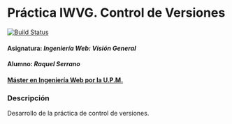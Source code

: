 # Práctica IWVG. Control de Versiones
[![Build Status](https://travis-ci.org/raquelsr/Raquel.Serrano.SVC.miw.upm.es.svg?branch=master)](https://travis-ci.org/raquelsr/Raquel.Serrano.SVC.miw.upm.es)
#### Asignatura: *Ingeniería Web: Visión General*
#### Alumno: *Raquel Serrano*
#### [Máster en Ingeniería Web por la U.P.M.](http://miw.etsisi.upm.es)

### Descripción
Desarrollo de la práctica de control de versiones.